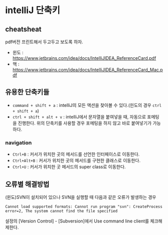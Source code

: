 # intelliJ 단축키

## cheatsheat

pdf버전 프린트해서 두고두고 보도록 하자.

- 윈도 : https://www.jetbrains.com/idea/docs/IntelliJIDEA_ReferenceCard.pdf
- 맥 : https://www.jetbrains.com/idea/docs/IntelliJIDEA_ReferenceCard_Mac.pdf

## 유용한 단축키들 

- `command + shift + a` : intelliJ의 모든 액션을 찾아볼 수 있다.(읜도의 경우 `ctrl + shift + a`)
- `ctrl + shift + alt + v` : intelliJ에서 문자열을 붙여넣을 때, 자동으로 포메팅을 진행한다. 위의 단축키를 사용할 경우 포메팅을 하지 않고 바로 붙여넣기가 가능하다. 
 
### navigation

- `Ctrl+B` : 커서가 위치한 곳의 메서드를 선언한 인터페이스로 이동한다.
- `Ctrl+Alt+B` : 커서가 위치한 곳의 메서드를 구현한 클래스로 이동한다.
- `Ctrl+U` : 커서가 위치한 곳 메서드의 super class로 이동한다.

## 오류별 해결방법

(윈도)SVN이 설치되어 있으나 SVN을 실행할 때 다음과 같은 오류가 발생하는 경우

```
Cannot load supported formats: Cannot run program "svn": CreateProcess error=2, The system cannot find the file specified
```

설정의 [Version Control] - [Subversion]에서 Use command line client를 체크해제한다.
